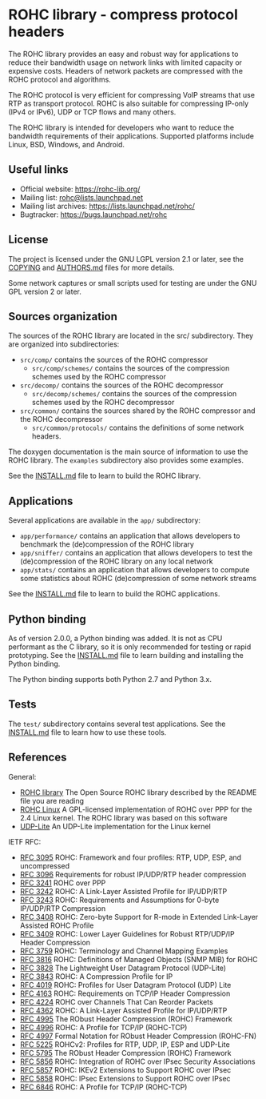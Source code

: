# ROHC library - compress protocol headers

The ROHC library provides an easy and robust way for applications to reduce
their bandwidth usage on network links with limited capacity or expensive
costs. Headers of network packets are compressed with the ROHC protocol and
algorithms.

The ROHC protocol is very efficient for compressing VoIP streams that use RTP
as transport protocol. ROHC is also suitable for compressing IP-only (IPv4 or
IPv6), UDP or TCP flows and many others.

The ROHC library is intended for developers who want to reduce the bandwidth
requirements of their applications. Supported platforms include Linux, BSD,
Windows, and Android.


## Useful links

* Official website:      https://rohc-lib.org/
* Mailing list:          rohc@lists.launchpad.net
* Mailing list archives: https://lists.launchpad.net/rohc/
* Bugtracker:            https://bugs.launchpad.net/rohc


## License

The project is licensed under the GNU LGPL version 2.1 or later, see the
[COPYING](COPYING) and [AUTHORS.md](AUTHORS.md) files for more details.

Some network captures or small scripts used for testing are under the GNU GPL
version 2 or later.


## Sources organization

The sources of the ROHC library are located in the src/ subdirectory. They are
organized into subdirectories:
* `src/comp/` contains the sources of the ROHC compressor
  * `src/comp/schemes/` contains the sources of the compression schemes used
    by the ROHC compressor
* `src/decomp/` contains the sources of the ROHC decompressor
  * `src/decomp/schemes/` contains the sources of the compression schemes used
    by the ROHC decompressor
* `src/common/` contains the sources shared by the ROHC compressor and the ROHC
  decompressor
  * `src/common/protocols/` contains the definitions of some network headers.

The doxygen documentation is the main source of information to use the ROHC
library. The `examples` subdirectory also provides some examples.

See the [INSTALL.md](INSTALL.md) file to learn to build the ROHC library.


## Applications

Several applications are available in the `app/` subdirectory:
* `app/performance/` contains an application that allows developers to benchmark
  the (de)compression of the ROHC library
* `app/sniffer/` contains an application that allows developers to test the
  (de)compression of the ROHC library on any local network
* `app/stats/` contains an application that allows developers to compute some
  statistics about ROHC (de)compression of some network streams

See the [INSTALL.md](INSTALL.md) file to learn to build the ROHC applications.


## Python binding

As of version 2.0.0, a Python binding was added. It is not as CPU performant as
the C library, so it is only recommended for testing or rapid prototyping. See
the [INSTALL.md](INSTALL.md) file to learn building and installing the Python
binding.

The Python binding supports both Python 2.7 and Python 3.x.


## Tests

The `test/` subdirectory contains several test applications. See the
[INSTALL.md](INSTALL.md) file to learn how to use these tools.


## References

General:
* [ROHC library](https://rohc-lib.org/)
  The Open Source ROHC library described by the README file you are reading
* [ROHC Linux](http://rohc.sourceforge.net/)
  A GPL-licensed implementation of ROHC over PPP for the 2.4 Linux kernel.
  The ROHC library was based on this software
* [UDP-Lite](http://www.erg.abdn.ac.uk/users/gerrit/udp-lite/)
  An UDP-Lite implementation for the Linux kernel

IETF RFC:
* [RFC 3095](https://www.ietf.org/rfc/rfc3095.txt)
  ROHC: Framework and four profiles: RTP, UDP, ESP, and uncompressed
* [RFC 3096](https://www.ietf.org/rfc/rfc3096.txt)
  Requirements for robust IP/UDP/RTP header compression
* [RFC 3241](https://www.ietf.org/rfc/rfc3241.txt)
  ROHC over PPP
* [RFC 3242](https://www.ietf.org/rfc/rfc3242.txt)
  ROHC: A Link-Layer Assisted Profile for IP/UDP/RTP
* [RFC 3243](https://www.ietf.org/rfc/rfc3243.txt)
  ROHC: Requirements and Assumptions for 0-byte IP/UDP/RTP Compression
* [RFC 3408](https://www.ietf.org/rfc/rfc3408.txt)
  ROHC: Zero-byte Support for R-mode in Extended Link-Layer Assisted ROHC Profile
* [RFC 3409](https://www.ietf.org/rfc/rfc3409.txt)
  ROHC: Lower Layer Guidelines for Robust RTP/UDP/IP Header Compression
* [RFC 3759](https://www.ietf.org/rfc/rfc3759.txt)
  ROHC: Terminology and Channel Mapping Examples
* [RFC 3816](https://www.ietf.org/rfc/rfc3816.txt)
  ROHC: Definitions of Managed Objects (SNMP MIB) for ROHC
* [RFC 3828](https://www.ietf.org/rfc/rfc3828.txt)
  The Lightweight User Datagram Protocol (UDP-Lite)
* [RFC 3843](https://www.ietf.org/rfc/rfc3843.txt)
  ROHC: A Compression Profile for IP
* [RFC 4019](https://www.ietf.org/rfc/rfc4019.txt)
  ROHC: Profiles for User Datagram Protocol (UDP) Lite
* [RFC 4163](https://www.ietf.org/rfc/rfc4163.txt)
  ROHC: Requirements on TCP/IP Header Compression
* [RFC 4224](https://www.ietf.org/rfc/rfc4224.txt)
  ROHC over Channels That Can Reorder Packets
* [RFC 4362](https://www.ietf.org/rfc/rfc4362.txt)
  ROHC: A Link-Layer Assisted Profile for IP/UDP/RTP
* [RFC 4995](https://www.ietf.org/rfc/rfc4995.txt)
  The RObust Header Compression (ROHC) Framework
* [RFC 4996](https://www.ietf.org/rfc/rfc4996.txt)
  ROHC: A Profile for TCP/IP (ROHC-TCP)
* [RFC 4997](https://www.ietf.org/rfc/rfc4997.txt)
  Formal Notation for RObust Header Compression (ROHC-FN)
* [RFC 5225](https://www.ietf.org/rfc/rfc5225.txt)
  ROHCv2: Profiles for RTP, UDP, IP, ESP and UDP-Lite
* [RFC 5795](https://www.ietf.org/rfc/rfc5795.txt)
  The RObust Header Compression (ROHC) Framework
* [RFC 5856](https://www.ietf.org/rfc/rfc5856.txt)
  ROHC: Integration of ROHC over IPsec Security Associations
* [RFC 5857](https://www.ietf.org/rfc/rfc5857.txt)
  ROHC: IKEv2 Extensions to Support ROHC over IPsec
* [RFC 5858](https://www.ietf.org/rfc/rfc5858.txt)
  ROHC: IPsec Extensions to Support ROHC over IPsec
* [RFC 6846](https://www.ietf.org/rfc/rfc6846.txt)
  ROHC: A Profile for TCP/IP (ROHC-TCP)

